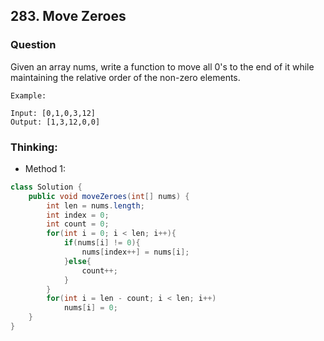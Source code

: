 ## 283. Move Zeroes

### Question
Given an array nums, write a function to move all 0's to the end of it while maintaining the relative order of the non-zero elements.

```
Example:

Input: [0,1,0,3,12]
Output: [1,3,12,0,0]
```

### Thinking:
* Method 1:

```Java
class Solution {
    public void moveZeroes(int[] nums) {
        int len = nums.length;
        int index = 0;
        int count = 0;
        for(int i = 0; i < len; i++){
            if(nums[i] != 0){
                nums[index++] = nums[i];
            }else{
                count++;
            }
        }
        for(int i = len - count; i < len; i++)
            nums[i] = 0;
    }
}
```